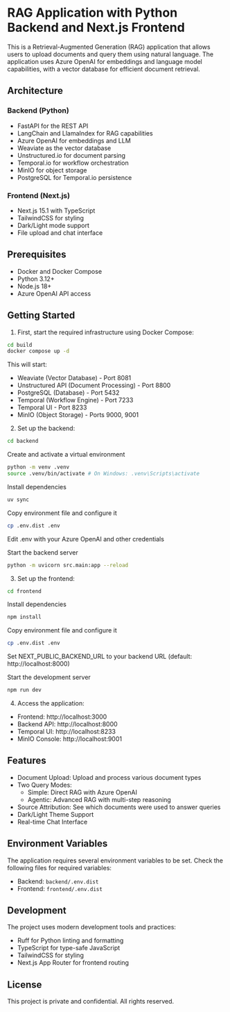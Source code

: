 # RAG Application with Python Backend and Next.js Frontend

This is a Retrieval-Augmented Generation (RAG) application that allows users to upload documents and query them using natural language. The application uses Azure OpenAI for embeddings and language model capabilities, with a vector database for efficient document retrieval.

## Architecture

### Backend (Python)

- FastAPI for the REST API
- LangChain and LlamaIndex for RAG capabilities
- Azure OpenAI for embeddings and LLM
- Weaviate as the vector database
- Unstructured.io for document parsing
- Temporal.io for workflow orchestration
- MinIO for object storage
- PostgreSQL for Temporal.io persistence

### Frontend (Next.js)

- Next.js 15.1 with TypeScript
- TailwindCSS for styling
- Dark/Light mode support
- File upload and chat interface

## Prerequisites

- Docker and Docker Compose
- Python 3.12+
- Node.js 18+
- Azure OpenAI API access

## Getting Started

1. First, start the required infrastructure using Docker Compose:

```bash
cd build
docker compose up -d
```

This will start:

- Weaviate (Vector Database) - Port 8081
- Unstructured API (Document Processing) - Port 8800
- PostgreSQL (Database) - Port 5432
- Temporal (Workflow Engine) - Port 7233
- Temporal UI - Port 8233
- MinIO (Object Storage) - Ports 9000, 9001

2. Set up the backend:

```bash
cd backend
```

Create and activate a virtual environment

```bash
python -m venv .venv
source .venv/bin/activate # On Windows: .venv\Scripts\activate
```

Install dependencies

```bash
uv sync
```

Copy environment file and configure it

```bash
cp .env.dist .env
```

Edit .env with your Azure OpenAI and other credentials

Start the backend server

```bash
python -m uvicorn src.main:app --reload
```

3. Set up the frontend:

```bash
cd frontend
```

Install dependencies

```bash
npm install
```

Copy environment file and configure it

```bash
cp .env.dist .env
```

Set NEXT_PUBLIC_BACKEND_URL to your backend URL (default: http://localhost:8000)

Start the development server

```bash
npm run dev
```

4. Access the application:

- Frontend: http://localhost:3000
- Backend API: http://localhost:8000
- Temporal UI: http://localhost:8233
- MinIO Console: http://localhost:9001

## Features

- Document Upload: Upload and process various document types
- Two Query Modes:
  - Simple: Direct RAG with Azure OpenAI
  - Agentic: Advanced RAG with multi-step reasoning
- Source Attribution: See which documents were used to answer queries
- Dark/Light Theme Support
- Real-time Chat Interface

## Environment Variables

The application requires several environment variables to be set. Check the following files for required variables:

- Backend: `backend/.env.dist`
- Frontend: `frontend/.env.dist`

## Development

The project uses modern development tools and practices:

- Ruff for Python linting and formatting
- TypeScript for type-safe JavaScript
- TailwindCSS for styling
- Next.js App Router for frontend routing

## License

This project is private and confidential. All rights reserved.
